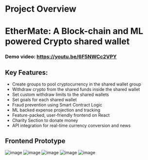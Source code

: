 # Project Overview
# EtherMate: A Block-chain and ML powered Crypto shared wallet
### Demo video: https://youtu.be/6F5NWCc2VPY
## Key Features:
- Create groups to pool cryptocurrency in the shared wallet group
- Withdraw crypto from the shared funds inside the shared wallet
- Set custom withdraw limits to the shared wallets
- Set goals for each shared wallet
- Fraud prevention using Smart Contract Logic
- ML backed expense projection and tracking
- Feature-packed, user-friendly frontend on React
- Charity Section to donate money
- API integration for real-time currency conversion and news
  
## Frontend Prototype
![image](https://github.com/hjain2003/project/assets/91721717/44af3cb4-5fae-4e4b-bc7d-95babc082270)
![image](https://github.com/hjain2003/project/assets/91721717/717ffb1d-8623-43e5-9c57-3a79c257e7ba)
![image](https://github.com/hjain2003/project/assets/91721717/92b6893c-d997-41fd-86df-5cb416793f48)
![image](https://github.com/hjain2003/project/assets/91721717/d5e0b7f6-966e-4bd5-aa25-8fb0097cc0a4)
![image](https://github.com/hjain2003/project/assets/91721717/d4b249c8-9eab-4b0c-ba0d-1bc5e711c571)





